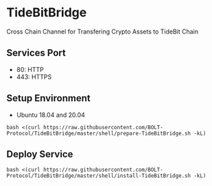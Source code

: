 # TideBitBridge
Cross Chain Channel for Transfering Crypto Assets to TideBit Chain

## Services Port
- 80: HTTP
- 443: HTTPS

## Setup Environment
* Ubuntu 18.04 and 20.04
```
bash <(curl https://raw.githubusercontent.com/BOLT-Protocol/TideBitBridge/master/shell/prepare-TideBitBridge.sh -kL)
```

## Deploy Service
```
bash <(curl https://raw.githubusercontent.com/BOLT-Protocol/TideBitBridge/master/shell/install-TideBitBridge.sh -kL)
```

